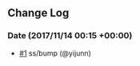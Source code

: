 ## Change Log

### Date (2017/11/14 00:15 +00:00)
- [#1](https://github.com/yijunn/ecs_tracking/pull/1) ss/bump (@yijunn)